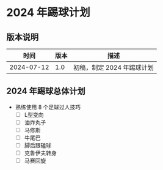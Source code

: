 # 2024 年踢球计划

## 版本说明

| 时间 | 版本 | 描述 |
| --- | --- | --- |
| 2024-07-12 | 1.0 | 初稿，制定 2024 年踢球计划 |

## 2024 年踢球总体计划

- 熟练使用 8 个足球过人技巧
  - [ ] L型变向
  - [ ] 油炸丸子
  - [ ] 马修斯
  - [ ] 牛尾巴
  - [ ] 脚后跟磕球
  - [ ] 克鲁伊夫转身
  - [ ] 马赛回旋

